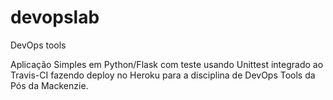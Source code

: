 # devopslab
DevOps tools

Aplicação Simples em Python/Flask com teste usando Unittest integrado ao Travis-CI fazendo deploy no Heroku para a disciplina de DevOps Tools da Pós da Mackenzie.
